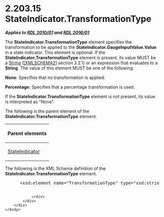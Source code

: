 <html dir="LTR" xmlns:mshelp="http://msdn.microsoft.com/mshelp" xmlns:ddue="http://ddue.schemas.microsoft.com/authoring/2003/5" xmlns:xlink="http://www.w3.org/1999/xlink" xmlns:tool="http://www.microsoft.com/tooltip">
    <head>
        <meta http-equiv="Content-Type" content="text/html; CHARSET=utf-8"></meta>
        <meta name="save" content="history"></meta>
        <title>2.203.15 StateIndicator.TransformationType</title>
        <xml>
            <mshelp:toctitle title="2.203.15 StateIndicator.TransformationType"></mshelp:toctitle>
            <mshelp:rltitle title="[MS-RDL]: StateIndicator.TransformationType"></mshelp:rltitle>
            <mshelp:keyword index="A" term="47a21038-4f4f-4fc6-93a3-aa5270427f28"></mshelp:keyword>
            <mshelp:attr name="DCSext.ContentType" value="open specification"></mshelp:attr>
            <mshelp:attr name="AssetID" value="47a21038-4f4f-4fc6-93a3-aa5270427f28"></mshelp:attr>
            <mshelp:attr name="TopicType" value="kbRef"></mshelp:attr>
            <mshelp:attr name="DCSext.Title" value="[MS-RDL]: StateIndicator.TransformationType" />
        </xml>
    </head>
    <body>
        <div id="header">
            <h1 class="heading">2.203.15 StateIndicator.TransformationType</h1>
        </div>
        <div id="mainSection">
            <div id="mainBody">
                <div id="allHistory" class="saveHistory"></div>
                <div id="sectionSection0" class="section" name="collapseableSection">
                    

<p><b><i>Applies to </i></b><a href="3428e690-a348-4ec7-8a6a-8efb42d2cdee.html"><b><i>RDL 2010/01</i></b></a><b><i>
and </i></b><a href="52ce3983-2bfc-4e72-9359-42aaf5fe4509.html"><b><i>RDL 2016/01</i></b></a></p>

<p>The <b>StateIndicator.TransformationType</b> element
specifies the transformation to be applied to the <b>StateIndicator.GaugeInputValue.Value</b>
in a state indicator. This element is optional. If the <b>StateIndicator.TransformationType</b>
element is present, its value MUST be a <a href="1ed81ef3-a683-45e3-aaad-bd2bbe71bc3d.html">String</a> (<a href="https://go.microsoft.com/fwlink/?LinkId=90610">[XMLSCHEMA2]</a> section
3.2.1) or an expression that evaluates to a <b>String</b>. The value of this
element MUST be one of the following:</p>

<p><b>None</b>: Specifies that no transformation is
applied.</p>

<p><b>Percentage</b>: Specifies that a percentage
transformation is used.</p>

<p>If the <b>StateIndicator.TransformationType</b> element is
not present, its value is interpreted as &quot;None&quot;.</p>

<p>The following is the parent element of the <b>StateIndicator.TransformationType</b>
element.</p>

<table>
 <thead>
  <tr>
   <th>
   <p>Parent elements</p>
   </th>
  </tr>
 </thead>
 <tr>
  <td>
  <p><a href="a2711217-7047-4b0a-86d1-d01b5479e2cb.html">StateIndicator</a></p>
  </td>
 </tr>
</table>

<p>The following is the XML Schema definition of the <b>StateIndicator.TransformationType</b>
element.</p>

<dl>
<dd>
<div><pre> &lt;xsd:element name=&quot;TransformationType&quot; type=&quot;xsd:string&quot; minOccurs=&quot;0&quot; /&gt;    
            
</pre></div>
</dd></dl>


                </div>
            </div>
        </div>
    </body>
</html>